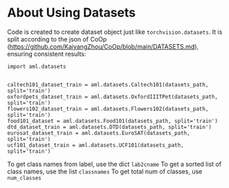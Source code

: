 # About Using Datasets
Code is created to create dataset object just like `torchvision.datasets`. It is split according to the json of CoOp (https://github.com/KaiyangZhou/CoOp/blob/main/DATASETS.md), ensuring consistent results:
```python3
import aml.datasets


caltech101_dataset_train = aml.datasets.Caltech101(datasets_path, split='train')
oxfordpets_dataset_train = aml.datasets.OxfordIIITPet(datasets_path, split='train')
flowers102_dataset_train = aml.datasets.Flowers102(datasets_path, split='train')
food101_dataset = aml.datasets.Food101(datasets_path, split='train')
dtd_dataset_train = aml.datasets.DTD(datasets_path, split='train')
eurosat_dataset_train = aml.datasets.EuroSAT(datasets_path, split='train')
ucf101_dataset_train = aml.datasets.UCF101(datasets_path, split='train')
```

To get class names from label, use the dict `lab2cname`
To get a sorted list of class names, use the list `classnames`
To get total num of classes, use `num_classes`
